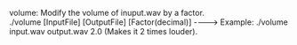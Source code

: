 volume: Modify the volume of inuput.wav by a factor. <br>
	./volume [InputFile] [OutputFile] [Factor(decimal)] ----> Example: ./volume input.wav output.wav 2.0 (Makes it 2 times louder). <br>
